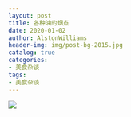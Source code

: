 ```yaml
---
layout: post
title: 各种油的烟点
date: 2020-01-02
author: AlstonWilliams
header-img: img/post-bg-2015.jpg
catalog: true
categories:
- 美食杂谈
tags:
- 美食杂谈
---
```


![](https://pic4.zhimg.com/80/v2-9f16779a32fdfbee53bda8e1fd11cde1_hd.jpg)
